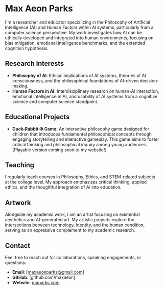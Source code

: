 # Max Aeon Parks

I'm a researcher and educator specializing in the Philosophy of Artificial Intelligence (AI) and Human Factors within AI systems, particularly from a computer science perspective. My work investigates how AI can be ethically developed and integrated into human environments, focusing on bias mitigation, emotional intelligence benchmarks, and the extended cognition hypothesis.

## Research Interests

* **Philosophy of AI**: Ethical implications of AI systems, theories of AI consciousness, and the philosophical foundations of AI-driven decision-making.
* **Human Factors in AI**: Interdisciplinary research on human-AI interaction, emotional intelligence in AI, and usability of AI systems from a cognitive science and computer science standpoint.

## Educational Projects

* **Duck-Rabbit Φ Game**: An interactive philosophy game designed for children that introduces fundamental philosophical concepts through engaging storytelling and interactive gameplay. This game aims to foster critical thinking and philosophical inquiry among young audiences. \[Playable version coming soon to my website!]

## Teaching

I regularly teach courses in Philosophy, Ethics, and STEM-related subjects at the college level. My approach emphasizes critical thinking, applied ethics, and the thoughtful integration of AI into education.

## Artwork

Alongside my academic work, I am an artist focusing on existential aesthetics and AI-generated art. My artistic projects explore the intersections between technology, identity, and the human condition, serving as an expressive complement to my academic research.

## Contact

Feel free to reach out for collaborations, speaking engagements, or questions:

* **Email**: \[[maxaeonparks@gmail.com](mailto:maxaeonparks@gmail.com)]
* **GitHub**: \[github.com/maxaeon]
* **Website**: [maparks.com](https://maparks.com)
